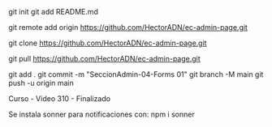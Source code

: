 


git init
git add README.md

git remote add origin https://github.com/HectorADN/ec-admin-page.git

git clone https://github.com/HectorADN/ec-admin-page.git

git pull https://github.com/HectorADN/ec-admin-page.git

git add .
git commit -m "SeccionAdmin-04-Forms 01"
git branch -M main
git push -u origin main


Curso - Video 310 - Finalizado


Se instala sonner para notificaciones con:
npm i sonner


